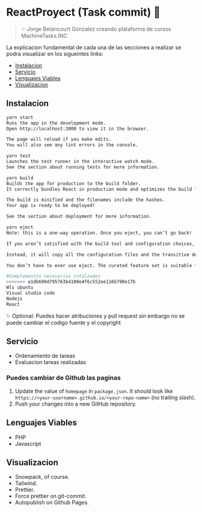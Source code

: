 # ReactProyect (Task commit) 🤖

> ✨ Jorge Betancourt Gonzalez creando plataforma de cursos MachineTasks.INC

La explicacion fundamental de cada una de las secciones a realizar se podra visualizar en los sigueintes links:

- [Instalacion](#Instalacion)
- [Servicio](#Servicio)
- [Lenguajes Viables](#Lenguajes-Viables)
- [Visualizacion](#Visualizacion)

## Instalacion

```sh
yarn start
Runs the app in the development mode.
Open http://localhost:3000 to view it in the browser.

The page will reload if you make edits.
You will also see any lint errors in the console.

yarn test
Launches the test runner in the interactive watch mode.
See the section about running tests for more information.

yarn build
Builds the app for production to the build folder.
It correctly bundles React in production mode and optimizes the build for the best performance.

The build is minified and the filenames include the hashes.
Your app is ready to be deployed!

See the section about deployment for more information.

yarn eject
Note: this is a one-way operation. Once you eject, you can’t go back!

If you aren’t satisfied with the build tool and configuration choices, you can eject at any time. This command will remove the single build dependency from your project.

Instead, it will copy all the configuration files and the transitive dependencies (webpack, Babel, ESLint, etc) right into your project so you have full control over them. All of the commands except eject will still work, but they will point to the copied scripts so you can tweak them. At this point you’re on your own.

You don’t have to ever use eject. The curated feature set is suitable for small and middle deployments, and you shouldn’t feel obligated to use this feature. However we understand that this tool wouldn’t be useful if you couldn’t customize it when you are ready for it.

#Complementos necesarios intalzados
>>>>>>> a1db699d795763b4100e4f6c552ee116b790e17b
Wls ubuntu
Visual studio code
Nodejs
React

```

✨ Optional: Puedes hacer atribuciones y pull request sin embargo no se puede cambiar el codigo fuente y el copyright

## Servicio

- Ordenamiento de tareas 
- Evaluacion tareas realizadas

### Puedes cambiar de Github las paginas  

1. Update the value of `homepage` in `package.json`. It should look like `https://<your-username>.github.io/<your-repo-name>` (no trailing slash).
1. Push your changes into a new GitHub repository.

## Lenguajes Viables

- PHP
- Javascript

## Visualizacion

- Snowpack, of course.
- Tailwind.
- Prettier.
- Force prettier on git-commit.
- Autopublish on Github Pages.
